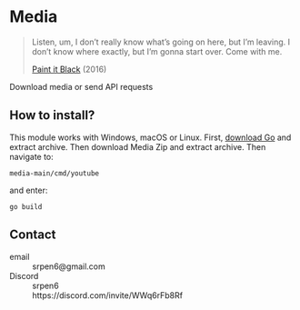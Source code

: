 # Media

> Listen, um, I don’t really know what’s going on here, but I’m leaving. I
> don’t know where exactly, but I’m gonna start over. Come with me.
>
> [Paint it Black][1] (2016)

Download media or send API requests

[1]://f002.backblazeb2.com/file/ql8mlh/Paint.It.Black.2016.mp4

## How to install?

This module works with Windows, macOS or Linux. First, [download Go][2] and
extract archive. Then download Media Zip and extract archive. Then navigate to:

~~~
media-main/cmd/youtube
~~~

and enter:

~~~
go build
~~~

[2]://go.dev/dl

## Contact

<dl>
   <dt>
   email
   </dt>
   <dd>
   srpen6@gmail.com
   </dd>
   <dt>
   Discord
   </dt>
   <dd>
   srpen6
   </dd>
   <dd>
   https://discord.com/invite/WWq6rFb8Rf
   </dd>
</dl>

